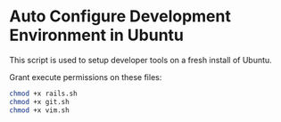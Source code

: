 # Auto Configure Development Environment in Ubuntu
This script is used to setup developer tools on a fresh install of Ubuntu.

Grant execute permissions on these files:

```bash
chmod +x rails.sh
chmod +x git.sh
chmod +x vim.sh
```
